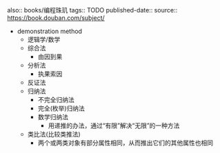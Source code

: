 also:: books/编程珠玑
tags:: TODO
published-date:: 
source:: https://book.douban.com/subject/

- demonstration method
  - 逻辑学/数学
  - 综合法
    - 由因到果
  - 分析法
    - 执果索因
  - 反证法
  - 归纳法
    - 不完全归纳法
    - 完全(枚举)归纳法
    - 数学归纳法
      - 用递推的办法，通过“有限”解决“无限”的一种方法
  - 类比法(比较类推法)
    - 两个或两类对象有部分属性相同，从而推出它们的其他属性也相同